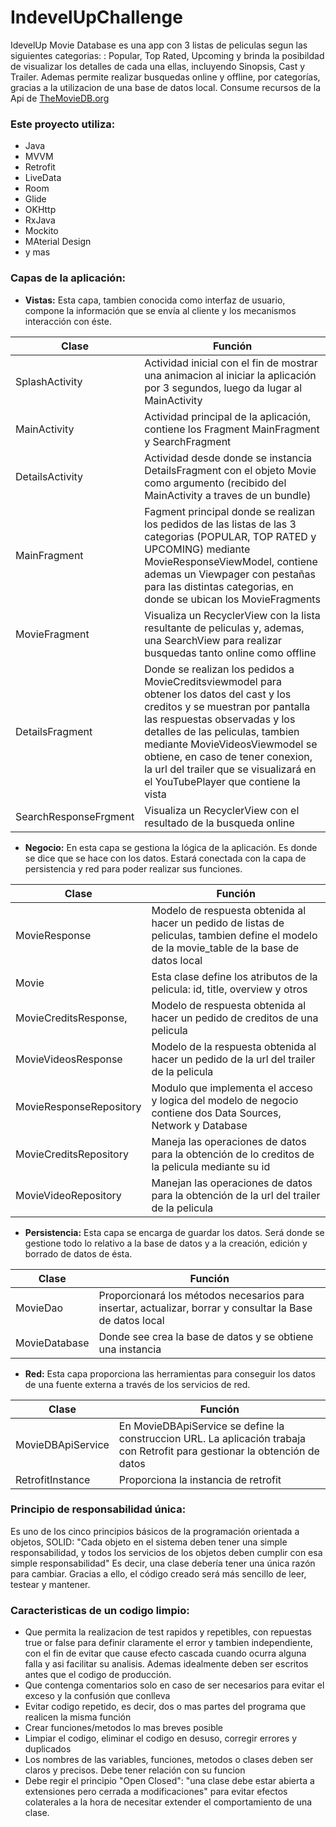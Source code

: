 # IndevelUpChallenge
IdevelUp Movie Database es una app con 3 listas de peliculas segun las siguientes categorias: : Popular, Top Rated, Upcoming y brinda la posibildad de visualizar los detalles de cada una ellas, incluyendo Sinopsis, Cast y Trailer. 
Ademas permite realizar busquedas online y offline, por categorías, gracias a la utilizacion de una base de datos local.
Consume recursos de la Api de [TheMovieDB.org](https://api.themoviedb.org)

### Este proyecto utiliza:
* Java
* MVVM
* Retrofit
* LiveData
* Room
* Glide
* OKHttp
* RxJava
* Mockito
* MAterial Design
* y mas


### Capas de la aplicación:


* **Vistas:** Esta capa, tambien conocida como interfaz de usuario, compone la información que se envía al cliente y los mecanismos interacción con éste. 


| Clase | Función |
| ------ | ------ |
| SplashActivity | Actividad inicial con el fin de mostrar una animacion al iniciar la aplicación por 3 segundos, luego da lugar al MainActivity |
| MainActivity | Actividad principal de la aplicación, contiene los Fragment MainFragment y SearchFragment |
| DetailsActivity | Actividad desde donde se instancia DetailsFragment con el objeto Movie como argumento (recibido del MainActivity a traves de un bundle)|
| MainFragment | Fagment principal donde se realizan los pedidos de las listas de las 3 categorias (POPULAR, TOP RATED y UPCOMING) mediante MovieResponseViewModel, contiene ademas un Viewpager con pestañas para las distintas categorias, en donde se ubican los MovieFragments |
| MovieFragment | Visualiza un RecyclerView con la lista resultante de peliculas y, ademas, una SearchView para realizar busquedas tanto online como offline |
| DetailsFragment | Donde se realizan los pedidos a MovieCreditsviewmodel para obtener los datos del cast y los creditos y se muestran por pantalla las respuestas observadas y los detalles de las peliculas, tambien mediante MovieVideosViewmodel se obtiene, en caso de tener conexion, la url del trailer que se visualizará en el YouTubePlayer que contiene la vista |
| SearchResponseFrgment | Visualiza un RecyclerView con el resultado de la busqueda online |


* **Negocio:** En esta capa se gestiona la lógica de la aplicación. Es donde se dice que se hace con los datos. Estará conectada con la capa de persistencia y red para poder realizar sus funciones.


| Clase | Función |
| ------ | ------ |
| MovieResponse | Modelo de respuesta obtenida al hacer un pedido de listas de peliculas, tambien define el modelo de la movie_table de la base de datos local |
| Movie | Esta clase define los atributos de la pelicula: id, title, overview y otros  |
| MovieCreditsResponse,  | Modelo de respuesta obtenida al hacer un pedido de creditos de una pelicula  |
| MovieVideosResponse | Modelo de la respuesta obtenida al hacer un pedido de la url del trailer de la pelicula  |
| MovieResponseRepository | Modulo que implementa el acceso y logica del modelo de negocio contiene dos Data Sources, Network y Database  |
| MovieCreditsRepository | Maneja las operaciones de datos para la obtención de lo creditos de la pelicula mediante su id  |
| MovieVideoRepository | Manejan las operaciones de datos para la obtención de la url del trailer de la pelicula  |


* **Persistencia:** Esta capa se encarga de guardar los datos. Será donde se gestione todo lo relativo a la base de datos y a la creación, edición y borrado de datos de ésta.


| Clase | Función |
| ------ | ------ |
| MovieDao | Proporcionará los métodos necesarios para insertar, actualizar, borrar y consultar la Base de datos local |
| MovieDatabase | Donde see crea la base de datos y se obtiene una instancia |


* **Red:** Esta capa proporciona las herramientas para conseguir los datos de una fuente externa a través de los servicios de red.


| Clase | Función |
| ------ | ------ |
| MovieDBApiService | En MovieDBApiService se define la construccion URL. La aplicación trabaja con Retrofit para gestionar la obtención de datos |
| RetrofitInstance | Proporciona la instancia de retrofit |


### Principio de responsabilidad única:

Es uno de los cinco principios básicos de la programación orientada a objetos, SOLID: "Cada objeto en el sistema deben tener una simple responsabilidad, y todos los servicios de los objetos deben cumplir con esa simple responsabilidad"
Es decir, una clase debería tener una única razón para cambiar. Gracias a ello, el código creado será más sencillo de leer, testear y mantener.

### Caracteristicas de un codigo limpio:

* Que permita la realizacion de test rapidos y repetibles, con repuestas true or false para definir claramente el error y tambien independiente, con el fin de evitar que cause efecto cascada cuando ocurra alguna falla y asi facilitar su analisis. Ademas idealmente deben ser escritos antes que el codigo de producción.
* Que contenga comentarios solo en caso de ser necesarios para evitar el exceso y la confusión que conlleva
* Evitar codigo repetido, es decir, dos o mas partes del programa que realicen la misma función
* Crear funciones/metodos lo mas breves posible
* Limpiar el codigo, eliminar el codigo en desuso, corregir errores y duplicados
* Los nombres de las variables, funciones, metodos o clases deben ser claros y precisos. Debe tener relación con su funcion
* Debe regir el principio "Open Closed": "una clase debe estar abierta a extensiones pero cerrada a modificaciones" para evitar efectos colaterales a la hora de necesitar extender el comportamiento de una clase.


